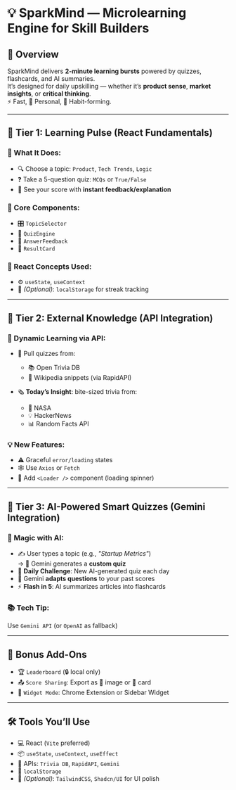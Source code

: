 # 💡 SparkMind — Microlearning Engine for Skill Builders

## 🧠 Overview

SparkMind delivers **2-minute learning bursts** powered by quizzes, flashcards, and AI summaries.  
It’s designed for daily upskilling — whether it’s **product sense**, **market insights**, or **critical thinking**.  
⚡ Fast, 🎯 Personal, 🔁 Habit-forming.

---

## 🧩 Tier 1: Learning Pulse (React Fundamentals)

### 📌 What It Does:

- 🔍 Choose a topic: `Product`, `Tech Trends`, `Logic`
- ❓ Take a 5-question quiz: `MCQs` or `True/False`
- 🧾 See your score with **instant feedback/explanation**

### 🔧 Core Components:

- 🎛️ `TopicSelector`
- 🧠 `QuizEngine`
- 🧾 `AnswerFeedback`
- 🏁 `ResultCard`

### 🧰 React Concepts Used:

- ⚙️ `useState`, `useContext`
- 💾 _(Optional)_: `localStorage` for streak tracking

---

## 🧩 Tier 2: External Knowledge (API Integration)

### 🧠 Dynamic Learning via API:

- 🔄 Pull quizzes from:

  - 📚 Open Trivia DB
  - 🧠 Wikipedia snippets (via RapidAPI)

- 🗞️ **Today’s Insight**: bite-sized trivia from:
  - 🚀 NASA
  - 💡 HackerNews
  - 📊 Random Facts API

### 💡 New Features:

- ⚠️ Graceful `error/loading` states
- 🕸️ Use `Axios` or `Fetch`
- 🧰 Add `<Loader />` component (loading spinner)

---

## 🧩 Tier 3: AI-Powered Smart Quizzes (Gemini Integration)

### 🌟 Magic with AI:

- ✍️ User types a topic (e.g., _"Startup Metrics"_)  
  → 🧠 Gemini generates a **custom quiz**
- 📅 **Daily Challenge**: New AI-generated quiz each day
- 🧩 Gemini **adapts questions** to your past scores
- ⚡ **Flash in 5**: AI summarizes articles into flashcards

### 📚 Tech Tip:

Use `Gemini API` (or `OpenAI` as fallback)

---

## 🏅 Bonus Add-Ons

- 🏆 `Leaderboard` (🔒 local only)
- 📤 `Score Sharing`: Export as 📸 image or 🧾 card
- 🔌 `Widget Mode`: Chrome Extension or Sidebar Widget

---

## 🛠️ Tools You’ll Use

- 💻 React (`Vite` preferred)
- 📦 `useState`, `useContext`, `useEffect`
- 🛜 APIs: `Trivia DB`, `RapidAPI`, `Gemini`
- 📁 `localStorage`
- 🎨 _(Optional)_: `TailwindCSS`, `Shadcn/UI` for UI polish
